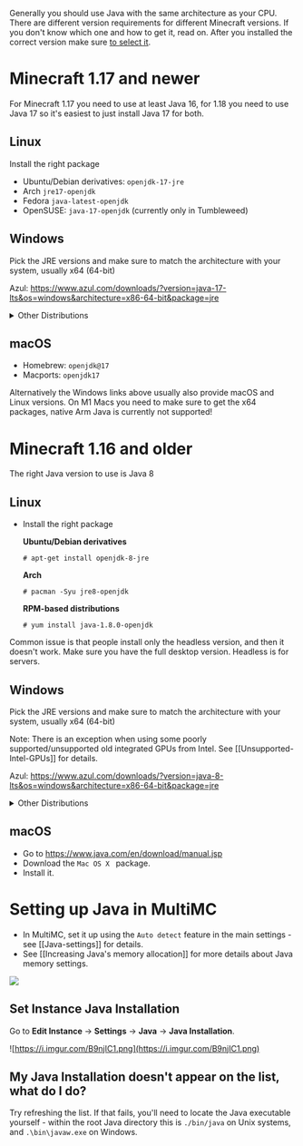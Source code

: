 Generally you should use Java with the same architecture as your CPU. There are different version requirements for different Minecraft versions.
If you don't know which one and how to get it, read on. After you installed the correct version make sure [to select it](#setting-up-java-in-multimc).

# Minecraft 1.17 and newer

For Minecraft 1.17 you need to use at least Java 16, for 1.18 you need to use Java 17 so it's easiest to just install Java 17 for both.

## Linux

Install the right package

* Ubuntu/Debian derivatives: `openjdk-17-jre`
* Arch `jre17-openjdk`
* Fedora `java-latest-openjdk`
* OpenSUSE: `java-17-openjdk` (currently only in Tumbleweed)

## Windows

Pick the JRE versions and make sure to match the architecture with your system, usually x64 (64-bit)

Azul: https://www.azul.com/downloads/?version=java-17-lts&os=windows&architecture=x86-64-bit&package=jre
<details>
<summary>Other Distributions</summary>

* Eclipse Temurin: https://adoptium.net/temurin/releases/?version=17
  * Select in the dropdowns "Windows" "x64" "JRE" and "17"
* Microsoft OpenJDK: https://docs.microsoft.com/en-gb/java/openjdk/download
* Oracle: https://www.oracle.com/java/technologies/downloads/#java17
</details>

## macOS

- Homebrew: `openjdk@17`
- Macports: `openjdk17`

Alternatively the Windows links above usually also provide macOS and Linux versions. On M1 Macs you need to make sure to get the x64 packages, native Arm Java is currently not supported!


# Minecraft 1.16 and older

The right Java version to use is Java 8

## Linux

* Install the right package

  **Ubuntu/Debian derivatives**
  ```
  # apt-get install openjdk-8-jre
  ```
  **Arch**
  ```
  # pacman -Syu jre8-openjdk
  ```
  **RPM-based distributions**
  ```
  # yum install java-1.8.0-openjdk
  ```

Common issue is that people install only the headless version, and then it doesn't work. Make sure you have the full desktop version. Headless is for servers.

## Windows
Pick the JRE versions and make sure to match the architecture with your system, usually x64 (64-bit)

Note: There is an exception when using some poorly supported/unsupported old integrated GPUs from Intel. See [[Unsupported-Intel-GPUs]] for details.

Azul: https://www.azul.com/downloads/?version=java-8-lts&os=windows&architecture=x86-64-bit&package=jre
<details>
  <summary>Other Distributions</summary>

* Eclipse Temurin: https://adoptium.net/temurin/releases/?version=8
  * Select in the dropdowns "Windows" "x64" "JRE" and "8"
* Java.com: https://www.java.com/en/download/manual.jsp 
  * Make sure to download only the "_Windows Offline (x64)_" installer as Online can cause installation issues.
![](https://cdn.discordapp.com/attachments/404818598541000704/681278632811036714/correct-windows-java.png)
</details>

## macOS
* Go to https://www.java.com/en/download/manual.jsp
* Download the `Mac OS X ` package.
* Install it.

# Setting up Java in MultiMC

* In MultiMC, set it up using the `Auto detect` feature in the main settings - see [[Java-settings]] for details.
* See [[Increasing Java's memory allocation]] for more details about Java memory settings.

![](https://cdn.discordapp.com/attachments/531598137790562305/575378380573114378/unknown.png)

## Set Instance Java Installation

Go to **Edit Instance** -> **Settings** -> **Java** -> **Java Installation**.

![https://i.imgur.com/B9njIC1.png](https://i.imgur.com/B9njIC1.png)

## My Java Installation doesn't appear on the list, what do I do?

Try refreshing the list. If that fails, you'll need to locate the Java executable yourself - within the root Java directory this is `./bin/java` on Unix systems, and `.\bin\javaw.exe` on Windows.
